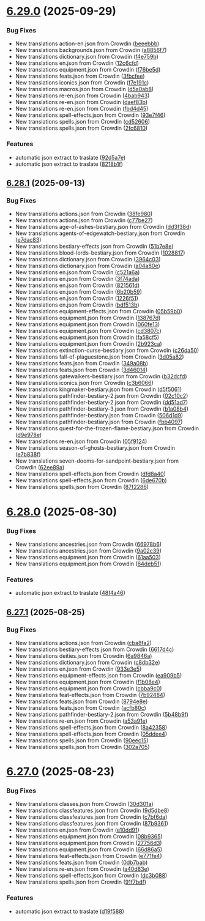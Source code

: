 # [6.29.0](https://github.com/allnnde/pf2e-esp-translation/compare/v6.28.1...v6.29.0) (2025-09-29)


### Bug Fixes

* New translations action-en.json from Crowdin ([beeebbb](https://github.com/allnnde/pf2e-esp-translation/commit/beeebbb969fae0b7f1edaea4a1ed34b1c9859322))
* New translations backgrounds.json from Crowdin ([a8856f7](https://github.com/allnnde/pf2e-esp-translation/commit/a8856f78e04a3d384af950dccbc079a0412b93fc))
* New translations dictionary.json from Crowdin ([f4e759b](https://github.com/allnnde/pf2e-esp-translation/commit/f4e759bda337f630cb806099bfe51ecef8be2db2))
* New translations en.json from Crowdin ([12c6cfd](https://github.com/allnnde/pf2e-esp-translation/commit/12c6cfd22945c20e4a19084d41e0f1eb1550908e))
* New translations equipment.json from Crowdin ([f76be5d](https://github.com/allnnde/pf2e-esp-translation/commit/f76be5de0ba7df18a578db3f5dde93843dc4f4b4))
* New translations feats.json from Crowdin ([3fbcfee](https://github.com/allnnde/pf2e-esp-translation/commit/3fbcfeec22d1eee30b128c469d1329a8b4102aed))
* New translations iconics.json from Crowdin ([f7e191c](https://github.com/allnnde/pf2e-esp-translation/commit/f7e191cc30a8e89c12bc4bb71843a724a7197152))
* New translations macros.json from Crowdin ([d5a0ab8](https://github.com/allnnde/pf2e-esp-translation/commit/d5a0ab8fd2eeeca4e40bb082d3dddcb16adcb224))
* New translations re-en.json from Crowdin ([4bab943](https://github.com/allnnde/pf2e-esp-translation/commit/4bab943335e8c2cd6c611d2636e0b9eeb961d766))
* New translations re-en.json from Crowdin ([daef83b](https://github.com/allnnde/pf2e-esp-translation/commit/daef83b4bc4b018333494e5fc8de885a25934d16))
* New translations re-en.json from Crowdin ([fbd4d45](https://github.com/allnnde/pf2e-esp-translation/commit/fbd4d45427ac2e6df3354eba10c7e3b1cc91ded0))
* New translations spell-effects.json from Crowdin ([93e7f46](https://github.com/allnnde/pf2e-esp-translation/commit/93e7f4642ddb62d0a7b0aca95631e294717c80c7))
* New translations spells.json from Crowdin ([cd52606](https://github.com/allnnde/pf2e-esp-translation/commit/cd52606627ea409ac07cc926ac86c481464820b4))
* New translations spells.json from Crowdin ([2fc6810](https://github.com/allnnde/pf2e-esp-translation/commit/2fc68101732bc2ea1dd17a6895cffe4a937b4047))


### Features

* automatic json extract to traslate ([92d5a7e](https://github.com/allnnde/pf2e-esp-translation/commit/92d5a7e48331e8ee0dc3b61007a7f8c5b412a474))
* automatic json extract to traslate ([8218b1f](https://github.com/allnnde/pf2e-esp-translation/commit/8218b1fe168423f37319a67763e85b5d781036f2))



## [6.28.1](https://github.com/allnnde/pf2e-esp-translation/compare/v6.28.0...v6.28.1) (2025-09-13)


### Bug Fixes

* New translations actions.json from Crowdin ([38fe980](https://github.com/allnnde/pf2e-esp-translation/commit/38fe980b85bef7c096c392c07a4ade08815b2d50))
* New translations actions.json from Crowdin ([c77be27](https://github.com/allnnde/pf2e-esp-translation/commit/c77be2717006737e9f262569686b582b43422cf9))
* New translations age-of-ashes-bestiary.json from Crowdin ([dd3f38d](https://github.com/allnnde/pf2e-esp-translation/commit/dd3f38d905795519361d10d5c8f1439413648692))
* New translations agents-of-edgewatch-bestiary.json from Crowdin ([e7dac83](https://github.com/allnnde/pf2e-esp-translation/commit/e7dac83f0faadfadadd3185f81c169285aaa97ca))
* New translations bestiary-effects.json from Crowdin ([51b7e8e](https://github.com/allnnde/pf2e-esp-translation/commit/51b7e8e7426a504da2ec531dc272ee0351978216))
* New translations blood-lords-bestiary.json from Crowdin ([1028817](https://github.com/allnnde/pf2e-esp-translation/commit/1028817974430aef087118b2b451eb7201d7bccd))
* New translations dictionary.json from Crowdin ([3964c03](https://github.com/allnnde/pf2e-esp-translation/commit/3964c035c68b1bff558e79f6d26702bbd0c2d633))
* New translations dictionary.json from Crowdin ([a04a80e](https://github.com/allnnde/pf2e-esp-translation/commit/a04a80e55312e4493e6dd63e8911e10d079c4b12))
* New translations en.json from Crowdin ([c521a6a](https://github.com/allnnde/pf2e-esp-translation/commit/c521a6a8f694c4eabaa109c10b22d50c20387fdf))
* New translations en.json from Crowdin ([3f74ada](https://github.com/allnnde/pf2e-esp-translation/commit/3f74ada814782ffd0b79c37f07fc5f8a27970a32))
* New translations en.json from Crowdin ([821561d](https://github.com/allnnde/pf2e-esp-translation/commit/821561d3580fd2e6ee6185fb5225353d292cbbcf))
* New translations en.json from Crowdin ([6b20b59](https://github.com/allnnde/pf2e-esp-translation/commit/6b20b59f596c7c1ebff8492a6d282ef7c61f5e18))
* New translations en.json from Crowdin ([1226f51](https://github.com/allnnde/pf2e-esp-translation/commit/1226f5128f8501c1bc04cfe72ca7096741e8ffb7))
* New translations en.json from Crowdin ([bdf513b](https://github.com/allnnde/pf2e-esp-translation/commit/bdf513b97218b6c1ccbb1bc35b4e3f9a6788a3c8))
* New translations equipment-effects.json from Crowdin ([05b59b0](https://github.com/allnnde/pf2e-esp-translation/commit/05b59b04549bc971fb397b54c91a7bff883f0ba8))
* New translations equipment.json from Crowdin ([138767d](https://github.com/allnnde/pf2e-esp-translation/commit/138767d401a516bbe5cf11de773f1e9e8a9b91a5))
* New translations equipment.json from Crowdin ([060fe13](https://github.com/allnnde/pf2e-esp-translation/commit/060fe13284490e66ac3e877fedfd023a8484cef4))
* New translations equipment.json from Crowdin ([cd3807c](https://github.com/allnnde/pf2e-esp-translation/commit/cd3807c88111c3c9056a81569acc94aca9ebb710))
* New translations equipment.json from Crowdin ([fa58cf5](https://github.com/allnnde/pf2e-esp-translation/commit/fa58cf5622639b5fbba0743781b211f114ae1af6))
* New translations equipment.json from Crowdin ([2b923ca](https://github.com/allnnde/pf2e-esp-translation/commit/2b923ca85ab044aa8393a32ce9d7fa04f0aa797e))
* New translations extinction-curse-bestiary.json from Crowdin ([c26da50](https://github.com/allnnde/pf2e-esp-translation/commit/c26da50815010c35e2f18be55cbf55a6208a7138))
* New translations fall-of-plaguestone.json from Crowdin ([3d05a82](https://github.com/allnnde/pf2e-esp-translation/commit/3d05a8299d7963db3aa5c7876ea4c5620666df2f))
* New translations feats.json from Crowdin ([349a08b](https://github.com/allnnde/pf2e-esp-translation/commit/349a08beffe727d91291e4509c25146434bc5e64))
* New translations feats.json from Crowdin ([3d46014](https://github.com/allnnde/pf2e-esp-translation/commit/3d460148301f801a9decd6f6ef954b537672232f))
* New translations gatewalkers-bestiary.json from Crowdin ([b32dcfd](https://github.com/allnnde/pf2e-esp-translation/commit/b32dcfdc8424546c8d4c8efa10b2f391fddd0d4b))
* New translations iconics.json from Crowdin ([c3b6066](https://github.com/allnnde/pf2e-esp-translation/commit/c3b6066a87fe9d205327ba1ccac34a317f28e03b))
* New translations kingmaker-bestiary.json from Crowdin ([d5f5061](https://github.com/allnnde/pf2e-esp-translation/commit/d5f5061ef42c3d3253194ac700ebf66a9105eaf4))
* New translations pathfinder-bestiary-2.json from Crowdin ([02c10c2](https://github.com/allnnde/pf2e-esp-translation/commit/02c10c281b24ec46f64aa1e27f857c593f006489))
* New translations pathfinder-bestiary-2.json from Crowdin ([dd51ad7](https://github.com/allnnde/pf2e-esp-translation/commit/dd51ad7deb7a9460ccb4e54713a612a53eb94a09))
* New translations pathfinder-bestiary-3.json from Crowdin ([b1a08b4](https://github.com/allnnde/pf2e-esp-translation/commit/b1a08b467c2d39d0d84df9b57645441d482c85eb))
* New translations pathfinder-bestiary.json from Crowdin ([506d1d9](https://github.com/allnnde/pf2e-esp-translation/commit/506d1d9d3effe5b437fec15d4f2b62f443a07148))
* New translations pathfinder-bestiary.json from Crowdin ([fbb4097](https://github.com/allnnde/pf2e-esp-translation/commit/fbb4097379f67aa3da52d72c5be059396b83408b))
* New translations quest-for-the-frozen-flame-bestiary.json from Crowdin ([d9e978e](https://github.com/allnnde/pf2e-esp-translation/commit/d9e978ee6eebe29c3d8473ea4ad0247c02279eb4))
* New translations re-en.json from Crowdin ([05f9124](https://github.com/allnnde/pf2e-esp-translation/commit/05f9124766ee40c8d93d241d5403679b4ba513e2))
* New translations season-of-ghosts-bestiary.json from Crowdin ([e7b838f](https://github.com/allnnde/pf2e-esp-translation/commit/e7b838f95aff922a90edfbc0511971379f9cc70d))
* New translations seven-dooms-for-sandpoint-bestiary.json from Crowdin ([62ee89a](https://github.com/allnnde/pf2e-esp-translation/commit/62ee89a387f5c9692682011afdfed4d0129e49e4))
* New translations spell-effects.json from Crowdin ([dfd8a40](https://github.com/allnnde/pf2e-esp-translation/commit/dfd8a4039891df69078de11a492559be0ab38970))
* New translations spell-effects.json from Crowdin ([6de670b](https://github.com/allnnde/pf2e-esp-translation/commit/6de670b5dd1d27f83fad2933792b52c77dd9f6fc))
* New translations spells.json from Crowdin ([87f2286](https://github.com/allnnde/pf2e-esp-translation/commit/87f2286e2c6acd4e6fd3630e7f7c90735c9262ac))



# [6.28.0](https://github.com/allnnde/pf2e-esp-translation/compare/v6.27.1...v6.28.0) (2025-08-30)


### Bug Fixes

* New translations ancestries.json from Crowdin ([66978b6](https://github.com/allnnde/pf2e-esp-translation/commit/66978b65264aadd6d7be10ae990597b57d32c16d))
* New translations ancestries.json from Crowdin ([9a02c39](https://github.com/allnnde/pf2e-esp-translation/commit/9a02c398b97929b0171750cb82a4177c89d8a3d9))
* New translations equipment.json from Crowdin ([61aa503](https://github.com/allnnde/pf2e-esp-translation/commit/61aa503616fcecdac391eb703a7e46e10d62e54c))
* New translations equipment.json from Crowdin ([64deb51](https://github.com/allnnde/pf2e-esp-translation/commit/64deb51196b9c15cc8a0b1c8b392b187e77cc3d5))


### Features

* automatic json extract to traslate ([48f4a46](https://github.com/allnnde/pf2e-esp-translation/commit/48f4a46336ba0cc100e94d21fe2b67b2f0f83953))



## [6.27.1](https://github.com/allnnde/pf2e-esp-translation/compare/v6.27.0...v6.27.1) (2025-08-25)


### Bug Fixes

* New translations actions.json from Crowdin ([cba8fa2](https://github.com/allnnde/pf2e-esp-translation/commit/cba8fa28385bb9c78b5d6fd3d1fe43254f28dc79))
* New translations bestiary-effects.json from Crowdin ([6617d4c](https://github.com/allnnde/pf2e-esp-translation/commit/6617d4c2006281155b8ea53027ba4b49f402e427))
* New translations deities.json from Crowdin ([6a9846a](https://github.com/allnnde/pf2e-esp-translation/commit/6a9846a4e4f6249612fd0af5ce820628251a0ac0))
* New translations dictionary.json from Crowdin ([c8db32e](https://github.com/allnnde/pf2e-esp-translation/commit/c8db32ef4112a86c15f48043fe92b147f6ea065c))
* New translations en.json from Crowdin ([933e3e5](https://github.com/allnnde/pf2e-esp-translation/commit/933e3e57f91dbdd3701d8c78bed19eefea1054b0))
* New translations equipment-effects.json from Crowdin ([ea909b5](https://github.com/allnnde/pf2e-esp-translation/commit/ea909b5b768710069964ae21a5fb6aaf13872473))
* New translations equipment.json from Crowdin ([f1b08e4](https://github.com/allnnde/pf2e-esp-translation/commit/f1b08e49386e9189f5fd862733d2b6f50c03f89e))
* New translations equipment.json from Crowdin ([cbba9c0](https://github.com/allnnde/pf2e-esp-translation/commit/cbba9c0ac2173b49de1994ec219722bfaf3720a7))
* New translations feat-effects.json from Crowdin ([7b92484](https://github.com/allnnde/pf2e-esp-translation/commit/7b92484085e9d89b050a084ef7edb6f4c6cfeb19))
* New translations feats.json from Crowdin ([8794e8e](https://github.com/allnnde/pf2e-esp-translation/commit/8794e8e8b7c668d805d29ce6cadb9003fe4afb99))
* New translations feats.json from Crowdin ([acfb80c](https://github.com/allnnde/pf2e-esp-translation/commit/acfb80cbb2021afb168d6941dc78b77f1a99d71b))
* New translations pathfinder-bestiary-2.json from Crowdin ([5b48b9f](https://github.com/allnnde/pf2e-esp-translation/commit/5b48b9f8f3f1d7c3b37732d56011a8ee6e0b96e5))
* New translations re-en.json from Crowdin ([a53a91e](https://github.com/allnnde/pf2e-esp-translation/commit/a53a91e565393fa20c6e51a34e2bd91e089d8dcd))
* New translations spell-effects.json from Crowdin ([8a42358](https://github.com/allnnde/pf2e-esp-translation/commit/8a42358d80cfcd6a8b42d59cadd8c42f59b74cd3))
* New translations spell-effects.json from Crowdin ([05ddee4](https://github.com/allnnde/pf2e-esp-translation/commit/05ddee413ccde77061505f161acf268674462ba0))
* New translations spells.json from Crowdin ([90eec15](https://github.com/allnnde/pf2e-esp-translation/commit/90eec15df84a25269ceddb4d8e030667f835b528))
* New translations spells.json from Crowdin ([302a705](https://github.com/allnnde/pf2e-esp-translation/commit/302a70562f079e15ed625feedfe3804521311d31))



# [6.27.0](https://github.com/allnnde/pf2e-esp-translation/compare/v6.26.0...v6.27.0) (2025-08-23)


### Bug Fixes

* New translations classes.json from Crowdin ([30d301a](https://github.com/allnnde/pf2e-esp-translation/commit/30d301abebe6abb11adcf541913571b8a20e73bd))
* New translations classfeatures.json from Crowdin ([9d5dbe8](https://github.com/allnnde/pf2e-esp-translation/commit/9d5dbe8c493689ba2465fa391b952f5339c8184e))
* New translations classfeatures.json from Crowdin ([c7bf6da](https://github.com/allnnde/pf2e-esp-translation/commit/c7bf6dab2dbd9eefb4b6b816389aabc4ddb9e7ca))
* New translations classfeatures.json from Crowdin ([87b9361](https://github.com/allnnde/pf2e-esp-translation/commit/87b9361b0c4156c829692133d90cac44122f933b))
* New translations en.json from Crowdin ([e10dd91](https://github.com/allnnde/pf2e-esp-translation/commit/e10dd911279abceb54495cc6c4e8f603b537e5b1))
* New translations equipment.json from Crowdin ([08b9365](https://github.com/allnnde/pf2e-esp-translation/commit/08b936536f1a380eb5a2d91cb39cdcc6b0ea85c8))
* New translations equipment.json from Crowdin ([27756d3](https://github.com/allnnde/pf2e-esp-translation/commit/27756d33515c0bb0e420d530fd915e7cddfa38e0))
* New translations equipment.json from Crowdin ([66d86a5](https://github.com/allnnde/pf2e-esp-translation/commit/66d86a5e1b47f21f023d6ce365528d8315bb5f0f))
* New translations feat-effects.json from Crowdin ([e771fe4](https://github.com/allnnde/pf2e-esp-translation/commit/e771fe4bb3b8c11cb066655cc9b3a054f04926c0))
* New translations feats.json from Crowdin ([0db7bab](https://github.com/allnnde/pf2e-esp-translation/commit/0db7bab11c6e8b9779f38d44b08c9b663ffbc8a8))
* New translations re-en.json from Crowdin ([a40d83e](https://github.com/allnnde/pf2e-esp-translation/commit/a40d83e8a3fc70a688186ab3fd0089c1c9b28efc))
* New translations spell-effects.json from Crowdin ([dc3b088](https://github.com/allnnde/pf2e-esp-translation/commit/dc3b088522d7dcc7c5fe8478ac47f917c17f9ad9))
* New translations spells.json from Crowdin ([91f7bdf](https://github.com/allnnde/pf2e-esp-translation/commit/91f7bdf4f71284553aacf3743e2785b77b5975cc))


### Features

* automatic json extract to traslate ([d19f588](https://github.com/allnnde/pf2e-esp-translation/commit/d19f5884d1b3a5f312e43bba4d8b29b4c9cb12ad))



